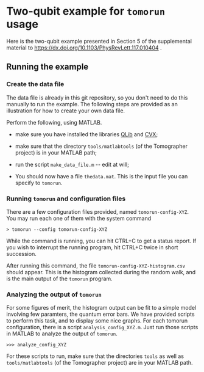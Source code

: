 
# Two-qubit example for `tomorun` usage

Here is the two-qubit example presented in Section 5 of the supplemental material to
https://dx.doi.org/10.1103/PhysRevLett.117.010404 .

## Running the example

### Create the data file

The data file is already in this git repository, so you don't need to do this manually to
run the example.  The following steps are provided as an illustration for how to create
your own data file.

Perform the following, using MATLAB.

- make sure you have installed the libraries
  [QLib](http://www.tau.ac.il/~quantum/qlib/intro.html) and
  [CVX](http://cvxr.com/cvx/);

- make sure that the directory `tools/matlabtools` (of the Tomographer project)
  is in your MATLAB path;

- run the script `make_data_file.m` -- edit at will;

- You should now have a file `thedata.mat`. This is the input file you can
  specify to `tomorun`.

### Running `tomorun` and configuration files

There are a few configuration files provided, named `tomorun-config-XYZ`.  You
may run each one of them with the system command

    > tomorun --config tomorun-config-XYZ

While the command is running, you can hit CTRL+C to get a status report. If you
wish to interrupt the running program, hit CTRL+C twice in short succession.

After running this command, the file `tomorun-config-XYZ-histogram.csv` should
appear.  This is the histogram collected during the random walk, and is the main
output of the `tomorun` program.

### Analyzing the output of `tomorun`

For some figures of merit, the histogram output can be fit to a simple model
involving few paramters, the quantum error bars. We have provided scripts to
perform this task, and to display some nice graphs.  For each tomorun
configuration, there is a script `analysis_config_XYZ.m`.  Just run those
scripts in MATLAB to analyze the output of `tomorun`.

    >>> analyze_config_XYZ

For these scripts to run, make sure that the directories `tools` as well as
`tools/matlabtools` (of the Tomographer project) are in your MATLAB path.


